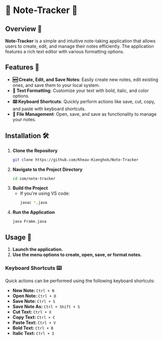 # 🎵 Note-Tracker 🎵

## Overview 📝
**Note-Tracker** is a simple and intuitive note-taking application that allows users to create, edit, and manage their notes efficiently. The application features a rich text editor with various formatting options.

## Features 🌟
- **🆕 Create, Edit, and Save Notes**: Easily create new notes, edit existing ones, and save them to your local system.
- **🎨 Text Formatting**: Customize your text with bold, italic, and color options.
- **⌨️ Keyboard Shortcuts**: Quickly perform actions like save, cut, copy, and paste with keyboard shortcuts.
- **📂 File Management**: Open, save, and save as functionality to manage your notes.

## Installation 🛠️
1. **Clone the Repository**
   ```bash
   git clone https://github.com/Kheav-Kienghok/Note-Tracker

2. **Navigate to the Project Directory**
    ```bash
    cd com/note-tracker

3. **Build the Project**
   + If you're using VS code:
       ```bash
       javac *.java

5. **Run the Application**
    ```bash
    java Frame.java


## Usage 🚀
1. **Launch the application.**
2. **Use the menu options to create, open, save, or format notes.**

### Keyboard Shortcuts ⌨️
Quick actions can be performed using the following keyboard shortcuts:

- **New Note:** `Ctrl + N`
- **Open Note:** `Ctrl + O`
- **Save Note:** `Ctrl + S`
- **Save Note As:** `Ctrl + Shift + S`
- **Cut Text:** `Ctrl + X`
- **Copy Text:** `Ctrl + C`
- **Paste Text:** `Ctrl + V`
- **Bold Text:** `Ctrl + B`
- **Italic Text:** `Ctrl + I`

